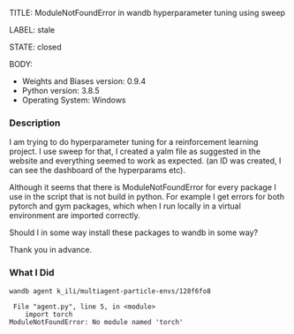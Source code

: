 TITLE:
ModuleNotFoundError in wandb hyperparameter tuning using sweep

LABEL:
stale

STATE:
closed

BODY:
* Weights and Biases version: 0.9.4
* Python version: 3.8.5
* Operating System: Windows

### Description

I am trying to do hyperparameter tuning for a reinforcement learning project. I use sweep for that, I created a yalm file as suggested in the website and everything seemed to work as expected. (an ID was created, I can see the dashboard of the hyperparams etc). 

Although it seems that there is ModuleNotFoundError for every package I use in the script that is not build in python. For example I get errors for both pytorch and gym packages, which when I run locally in a virtual environment are imported correctly.

Should I in some way install these packages to wandb in some way? 

Thank you in advance.

### What I Did

`wandb agent k_ili/multiagent-particle-envs/128f6fo8`

```
 File "agent.py", line 5, in <module>
    import torch
ModuleNotFoundError: No module named 'torch'
```


